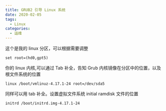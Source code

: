 ```yaml
---
title: GRUB2 引导 Linux 系统
date: 2020-02-05
tags:
  - Linux
categories:
  - 运维
---
```


这个是我的 linux 分区，可以根据需要调整

```shell
set root=(hd0,gpt5)
```

你的 linux 内核,可以通过 Tab 补全，告知 Grub 内核镜像在分区中的位置，以及根文件系统的位置

```shell
linux /boot/vmlinuz-4.17.1-24 root=/dev/sda5
```

同样可以用 tab 补全。设置虚拟文件系统 initial ramdisk 文件的位置

```shell
initrd /boot/initrd.img-4.17.1-24
```
